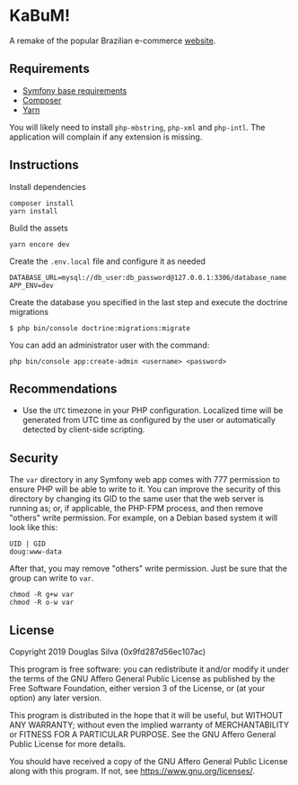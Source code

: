 # KaBuM!
A remake of the popular Brazilian e-commerce [website](https://www.kabum.com.br/).

## Requirements
- [Symfony base requirements](https://symfony.com/doc/current/reference/requirements.html)
- [Composer](https://getcomposer.org/)
- [Yarn](https://yarnpkg.com/)

You will likely need to install `php-mbstring`, `php-xml` and `php-intl`. The application will complain if any extension is missing.

## Instructions
Install dependencies
```
composer install
yarn install
```

Build the assets
```
yarn encore dev
```

Create the `.env.local` file and configure it as needed
```
DATABASE_URL=mysql://db_user:db_password@127.0.0.1:3306/database_name
APP_ENV=dev
```

Create the database you specified in the last step and execute the doctrine migrations
```
$ php bin/console doctrine:migrations:migrate
```

You can add an administrator user with the command:
```
php bin/console app:create-admin <username> <password>
```

## Recommendations
- Use the `UTC` timezone in your PHP configuration. Localized time will be generated from UTC time as configured by the user or automatically detected by client-side scripting.

## Security
The `var` directory in any Symfony web app comes with 777 permission to ensure PHP will be able to write to it. You can improve the security of this directory by changing its GID to the same user that the web server is running as; or, if applicable, the PHP-FPM process, and then remove "others" write permission. For example, on a Debian based system it will look like this:
```
UID | GID
doug:www-data
```

After that, you may remove "others" write permission. Just be sure that the group can write to `var`.
```
chmod -R g+w var
chmod -R o-w var
```

## License
Copyright 2019 Douglas Silva (0x9fd287d56ec107ac)

This program is free software: you can redistribute it and/or modify
it under the terms of the GNU Affero General Public License as published by
the Free Software Foundation, either version 3 of the License, or
(at your option) any later version.

This program is distributed in the hope that it will be useful,
but WITHOUT ANY WARRANTY; without even the implied warranty of
MERCHANTABILITY or FITNESS FOR A PARTICULAR PURPOSE.  See the
GNU Affero General Public License for more details.

You should have received a copy of the GNU Affero General Public License
along with this program.  If not, see <https://www.gnu.org/licenses/>.
